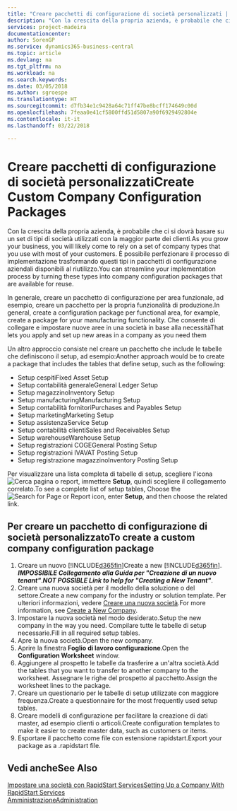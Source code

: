 ```yaml
---
title: "Creare pacchetti di configurazione di società personalizzati | Documenti Microsoft"
description: "Con la crescita della propria azienda, è probabile che ci si dovrà basare su un set di tipi di società utilizzati con la maggior parte dei clienti. È possibile perfezionare il processo di implementazione trasformando questi tipi in pacchetti di configurazione aziendali disponibili al riutilizzo."
services: project-madeira
documentationcenter: 
author: SorenGP
ms.service: dynamics365-business-central
ms.topic: article
ms.devlang: na
ms.tgt_pltfrm: na
ms.workload: na
ms.search.keywords: 
ms.date: 03/05/2018
ms.author: sgroespe
ms.translationtype: HT
ms.sourcegitcommit: d7fb34e1c9428a64c71ff47be8bcff174649c00d
ms.openlocfilehash: 7feaa0e41cf5800ffd51d5807a90f6929492804e
ms.contentlocale: it-it
ms.lasthandoff: 03/22/2018

---
```

# <a name="create-custom-company-configuration-packages"></a><span data-ttu-id="ede4e-104">Creare pacchetti di configurazione di società personalizzati</span><span class="sxs-lookup"><span data-stu-id="ede4e-104">Create Custom Company Configuration Packages</span></span>
<span data-ttu-id="ede4e-105">Con la crescita della propria azienda, è probabile che ci si dovrà basare su un set di tipi di società utilizzati con la maggior parte dei clienti.</span><span class="sxs-lookup"><span data-stu-id="ede4e-105">As you grow your business, you will likely come to rely on a set of company types that you use with most of your customers.</span></span> <span data-ttu-id="ede4e-106">È possibile perfezionare il processo di implementazione trasformando questi tipi in pacchetti di configurazione aziendali disponibili al riutilizzo.</span><span class="sxs-lookup"><span data-stu-id="ede4e-106">You can streamline your implementation process by turning these types into company configuration packages that are available for reuse.</span></span>  

<span data-ttu-id="ede4e-107">In generale, creare un pacchetto di configurazione per area funzionale, ad esempio, creare un pacchetto per la propria funzionalità di produzione.</span><span class="sxs-lookup"><span data-stu-id="ede4e-107">In general, create a configuration package per functional area, for example, create a package for your manufacturing functionality.</span></span> <span data-ttu-id="ede4e-108">Che consente di collegare e impostare nuove aree in una società in base alla necessità</span><span class="sxs-lookup"><span data-stu-id="ede4e-108">That lets you apply and set up new areas in a company as you need them</span></span>  

<span data-ttu-id="ede4e-109">Un altro approccio consiste nel creare un pacchetto che include le tabelle che definiscono il setup, ad esempio:</span><span class="sxs-lookup"><span data-stu-id="ede4e-109">Another approach would be to create a package that includes the tables that define setup, such as the following:</span></span>  

-   <span data-ttu-id="ede4e-110">Setup cespiti</span><span class="sxs-lookup"><span data-stu-id="ede4e-110">Fixed Asset Setup</span></span>  
-   <span data-ttu-id="ede4e-111">Setup contabilità generale</span><span class="sxs-lookup"><span data-stu-id="ede4e-111">General Ledger Setup</span></span>  
-   <span data-ttu-id="ede4e-112">Setup magazzino</span><span class="sxs-lookup"><span data-stu-id="ede4e-112">Inventory Setup</span></span>  
-   <span data-ttu-id="ede4e-113">Setup manufacturing</span><span class="sxs-lookup"><span data-stu-id="ede4e-113">Manufacturing Setup</span></span>  
-   <span data-ttu-id="ede4e-114">Setup contabilità fornitori</span><span class="sxs-lookup"><span data-stu-id="ede4e-114">Purchases and Payables Setup</span></span>  
-   <span data-ttu-id="ede4e-115">Setup marketing</span><span class="sxs-lookup"><span data-stu-id="ede4e-115">Marketing Setup</span></span>  
-   <span data-ttu-id="ede4e-116">Setup assistenza</span><span class="sxs-lookup"><span data-stu-id="ede4e-116">Service Setup</span></span>  
-   <span data-ttu-id="ede4e-117">Setup contabilità clienti</span><span class="sxs-lookup"><span data-stu-id="ede4e-117">Sales and Receivables Setup</span></span>  
-   <span data-ttu-id="ede4e-118">Setup warehouse</span><span class="sxs-lookup"><span data-stu-id="ede4e-118">Warehouse Setup</span></span>  
-   <span data-ttu-id="ede4e-119">Setup registrazioni COGE</span><span class="sxs-lookup"><span data-stu-id="ede4e-119">General Posting Setup</span></span>  
-   <span data-ttu-id="ede4e-120">Setup registrazioni IVA</span><span class="sxs-lookup"><span data-stu-id="ede4e-120">VAT Posting Setup</span></span>  
-   <span data-ttu-id="ede4e-121">Setup registrazione magazzino</span><span class="sxs-lookup"><span data-stu-id="ede4e-121">Inventory Posting Setup</span></span>  

<span data-ttu-id="ede4e-122">Per visualizzare una lista completa di tabelle di setup, scegliere l'icona ![Cerca pagina o report](media/ui-search/search_small.png "icona Cerca pagina o report"), immettere **Setup**, quindi scegliere il collegamento correlato.</span><span class="sxs-lookup"><span data-stu-id="ede4e-122">To see a complete list of setup tables, Choose the ![Search for Page or Report](media/ui-search/search_small.png "Search for Page or Report icon") icon, enter **Setup**, and then choose the related link.</span></span>  

## <a name="to-create-a-custom-company-configuration-package"></a><span data-ttu-id="ede4e-123">Per creare un pacchetto di configurazione di società personalizzato</span><span class="sxs-lookup"><span data-stu-id="ede4e-123">To create a custom company configuration package</span></span>  
1.  <span data-ttu-id="ede4e-124">Creare un nuovo [!INCLUDE[d365fin](includes/d365fin_md.md)]</span><span class="sxs-lookup"><span data-stu-id="ede4e-124">Create a new [!INCLUDE[d365fin](includes/d365fin_md.md)].</span></span> <span data-ttu-id="ede4e-125">***IMPOSSIBILE Collegamento alla Guida per "Creazione di un nuovo tenant"***.</span><span class="sxs-lookup"><span data-stu-id="ede4e-125">***NOT POSSIBLE Link to help for "Creating a New Tenant"***.</span></span>   
2.  <span data-ttu-id="ede4e-126">Creare una nuova società per il modello della soluzione o del settore.</span><span class="sxs-lookup"><span data-stu-id="ede4e-126">Create a new company for the industry or solution template.</span></span> <span data-ttu-id="ede4e-127">Per ulteriori informazioni, vedere [Creare una nuova società](admin-how-to-create-a-new-company.md).</span><span class="sxs-lookup"><span data-stu-id="ede4e-127">For more information, see [Create a New Company](admin-how-to-create-a-new-company.md).</span></span>  
3.  <span data-ttu-id="ede4e-128">Impostare la nuova società nel modo desiderato.</span><span class="sxs-lookup"><span data-stu-id="ede4e-128">Setup the new company in the way you need.</span></span> <span data-ttu-id="ede4e-129">Compilare tutte le tabelle di setup necessarie.</span><span class="sxs-lookup"><span data-stu-id="ede4e-129">Fill in all required setup tables.</span></span>  
4.  <span data-ttu-id="ede4e-130">Apre la nuova società.</span><span class="sxs-lookup"><span data-stu-id="ede4e-130">Open the new company.</span></span>
5. <span data-ttu-id="ede4e-131">Aprire la finestra **Foglio di lavoro configurazione**.</span><span class="sxs-lookup"><span data-stu-id="ede4e-131">Open the **Configuration Worksheet** window.</span></span>  
6.  <span data-ttu-id="ede4e-132">Aggiungere al prospetto le tabelle da trasferire a un'altra società.</span><span class="sxs-lookup"><span data-stu-id="ede4e-132">Add the tables that you want to transfer to another company to the worksheet.</span></span> <span data-ttu-id="ede4e-133">Assegnare le righe del prospetto al pacchetto.</span><span class="sxs-lookup"><span data-stu-id="ede4e-133">Assign the worksheet lines to the package.</span></span>  
7.  <span data-ttu-id="ede4e-134">Creare un questionario per le tabelle di setup utilizzate con maggiore frequenza.</span><span class="sxs-lookup"><span data-stu-id="ede4e-134">Create a questionnaire for the most frequently used setup tables.</span></span>  
8.  <span data-ttu-id="ede4e-135">Creare modelli di configurazione per facilitare la creazione di dati master, ad esempio clienti o articoli.</span><span class="sxs-lookup"><span data-stu-id="ede4e-135">Create configuration templates to make it easier to create master data, such as customers or items.</span></span>  
9.  <span data-ttu-id="ede4e-136">Esportare il pacchetto come file con estensione rapidstart.</span><span class="sxs-lookup"><span data-stu-id="ede4e-136">Export your package as a .rapidstart file.</span></span>  

## <a name="see-also"></a><span data-ttu-id="ede4e-137">Vedi anche</span><span class="sxs-lookup"><span data-stu-id="ede4e-137">See Also</span></span>  
[<span data-ttu-id="ede4e-138">Impostare una società con RapidStart Services</span><span class="sxs-lookup"><span data-stu-id="ede4e-138">Setting Up a Company With RapidStart Services</span></span>](admin-set-up-a-company-with-rapidstart.md)  
[<span data-ttu-id="ede4e-139">Amministrazione</span><span class="sxs-lookup"><span data-stu-id="ede4e-139">Administration</span></span>](admin-setup-and-administration.md)

